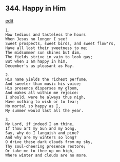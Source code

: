 
## 344.  Happy in Him
[edit](https://docs.google.com/document/d/1SD%2DLV_YJmT3h6v%2DC13VPiidiP4aG5S6f/edit?mode=html)



    1.
    How tedious and tasteless the hours
    When Jesus no longer I see!
    Sweet prospects, sweet birds, and sweet flow'rs,
    Have all lost their sweetness to me;
    The midsummer sun shines but dim,
    The fields strive in vain to look gay;
    But when I am happy in him,
    December's as pleasant as May.

    2.
    His name yields the richest perfume,
    And sweeter than music his voice;
    His presence disperses my gloom,
    And makes all within me rejoice:
    I should, were he always thus nigh,
    Have nothing to wish or to fear;
    No mortal so happy as I,
    My summer would last all the year.

    3.
    My Lord, if indeed I am thine,
    If thou art my Sun and my Song,
    Say, why do I languish and pine?
    And why are my winters so long?
    O drive these dark clouds from my sky,
    Thy soul-cheering presence restore;
    Or take me to thee up on high,
    Where winter and clouds are no more.

